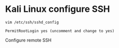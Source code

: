 # Kali Linux configure SSH

```
vim /etc/ssh/sshd_config

PermitRootLogin yes (uncomment and change to yes)
```

Configure remote SSH
